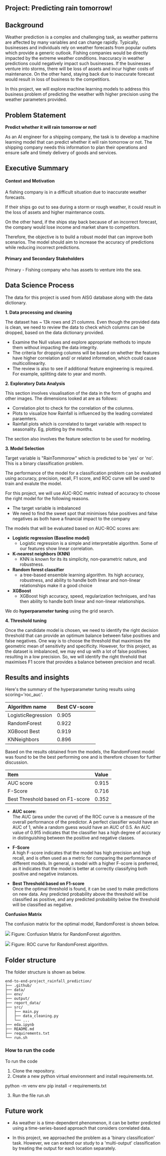 ## Project: Predicting rain tomorrow!

## Background

Weather prediction is a complex and challenging task, as weather patterns are affected by many variables and can change rapidly. Typically, businesses and individuals rely on weather forecasts from popular outlets which provide a generic outlook. Fishing companies would be directly impacted by the extreme weather conditions. Inaccuracy in weather predictions could negatively impact such businesses. If the businesses venture into storms, there will be loss of assets and incur higher costs of maintenance. On the other hand, staying back due to inaccurate forecast would result in loss of business to the competitiors. 

In this project, we will explore machine learning models to address this business problem of predicting the weather with higher precision using the weather parameters provided.


## Problem Statement

**Predict whether it will rain tomorrow or not!**

As an AI engineer for a shipping company, the task is to develop a machine learning model that can predict whether it will rain tomorrow or not. The shipping company needs this information to plan their operations and ensure safe and timely delivery of goods and services.


## Executive Summary

#### Context and Motivation

A fishing company is in a difficult situation due to inaccurate weather forecasts.

If their ships go out to sea during a storm or rough weather, it could result in the loss of assets and higher maintenance costs. 

On the other hand, if the ships stay back because of an incorrect forecast, the company would lose income and market share to competitors. 

Therefore, the objective is to build a robust model that can improve both scenarios. The model should aim to increase the accuracy of predictions while reducing incorrect predictions.


#### Primary and Secondary Stakeholders
Primary - Fishing company who has assets to venture into the sea.

## Data Science Process
The data for this project is used from AISG database along with the data dictionary.

**1. Data processing and cleaning**

The dataset has ~ 13k rows and 21 columns. Even though the provided data is clean, we need to review the data to check which columns can be dropped, based on the data dictionary provided. 
- Examine the Null values and explore appropriate methods to impute them without impacting the data integrity.
- The criteria for dropping columns will be based on whether the features have higher correlation and/ or related information, which could cause multicollinearity.
- The review is also to see if additional feature engineering is required. For example, splitting date to year and month. 

**2. Exploratory Data Analysis**  

This section involves visualisation of the data in the form of graphs and other images. The dimensions looked at are as follows:
* Correlation plot to check for the correlation of the columns.
* Plots to visualize how Rainfall is influenced by the leading correlated paraemters.
* Rainfall plots which is correlated to target variable with respect to seasonality. Eg, plotting by the months.

The section also involves the feature selection to be used for modeling.

**3. Model Selection**

Target variable is "RainTommorow" which is predicted to be 'yes' or 'no'. This is a binary classification problem. 

The performance of the model for a classification problem can be evaluated using accuracy, precision, recall, F1 score, and ROC curve will be used to train and evalute the model.

For this project, we will use AUC-ROC metric instead of accuracy to choose the right model for the following reasons.

- The target variable is imbalanced
- We need to find the sweet spot that minimises false positives and false negatives as both have a financial impact to the company

The models that will be evaluated based on AUC-ROC scores are:
* **Logistic regression (Baseline model)**
    - Logistic regression is a simple and interpretable algorithm. Some of our features show linear correlation.
* **K-nearest neighbors (KNN)**
    - KNN is known for its its simplicity, non-parametric nature, and robustness.
* **Random forest classifier**
    -  a tree-based ensemble learning algorithm. Its high accuracy, robustness, and ability to handle both linear and non-linear relationships make it a good choice 
* **XGBoost**
    -  XGBoost high accuracy, speed, regularization techniques, and has then ability to handle both linear and non-linear relationships.

We do **hyperparameter tuning** using the grid search.

**4. Threshold tuning**

Once the candidate model is chosen, we need to identify the right  decision threshold that can provide an optimum balance between false positives and false negatives. One way is to choose the threshold that maximises the geometric mean of sensitivity and specificity. However, for this project, as the dataset is imbalanced, we may end up with a lot of false positives resulting in a low precision. So, we will identify the right threhold that maximises F1 score that provides a balance between precision and recall.

## Results and insights

Here's the summary of the hyperparameter tuning results using scoring='roc_auc'.

|Algorithm name|Best CV-score|
|:----|:----|
|LogisticRegression|0.905|
|RandomForest|0.922|
|XGBoost Best|0.919|
|KNNeighbors|0.896|

Based on the results obtained from the models, the RandomForest model was found to be the best performing one and is therefore chosen for further discussion.

|Item|Value|
|:----|:----|
|AUC score |0.915|
|F-Score|0.716|
|Best Threshold based on F1-score|0.352|

* **AUC score:** </br>
The AUC (area under the curve) of the ROC curve is a measure of the overall performance of the predictor. A perfect classifier would have an AUC of 1, while a random guess would have an AUC of 0.5. An AUC value of 0.915 indicates that the classifier has a high degree of accuracy in distinguishing between the positive and negative classes.

* **F-Score**</br>
A high F-score indicates that the model has high precision and high recall, and is often used as a metric for comparing the performance of different models. In general, a model with a higher F-score is preferred, as it indicates that the model is better at correctly classifying both positive and negative instances.

* **Best Threshold based on F1-score**</br>
Once the optimal threshold is found, it can be used to make predictions on new data. Any predicted probability above the threshold will be classified as positive, and any predicted probability below the threshold will be classified as negative.

**Confusion Matrix**

The confusion matrix for the optimal model, RandomForest is shown below.

![](./report_data/Confusion_Matrix_RandomForest.png)
Figure: Confusion Matrix for RandomForest algorithm. </br>

![](./report_data/ROC_curve_RandomForest.png)
Figure: ROC curve for RandomForest algorithm. </br>


## Folder structure 

The folder structure is shown as below.</br>


    end-to-end-project_rainfall_prediction/
    ├── .github/
    ├── data/
    ├── env/
    ├── output/
    ├── report_data/
    ├── src/
    │   ├── main.py
    │   ├── data_cleaning.py
    │   └── ...
    ├── eda.ipynb
    ├── README.md
    ├── requirements.txt
    └── run.sh

### How to run the code

To run the code
1) Clone the repository.
2) Create a new python virtual environment and install requirements.txt. 

python -m venv env
pip install -r requirements.txt

3) Run the file run.sh


## Future work 

- As weather is a time-dependent phenomenon, it can be better predicted using a time-series-based approach that considers correlated data.

 - In this project, we approached the problem as a 'binary classification' task. However, we can extend our study to a 'multi-output' classification by treating the output for each location separately.
